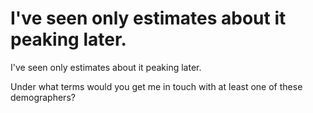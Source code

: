 # I've seen only estimates about it peaking later.

I've seen only estimates about it peaking later.

Under what terms would you get me in touch with at least one of these demographers?